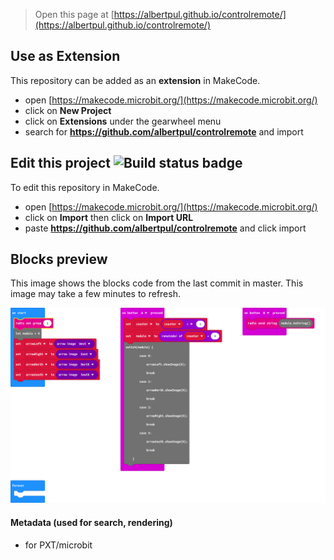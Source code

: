 
> Open this page at [https://albertpul.github.io/controlremote/](https://albertpul.github.io/controlremote/)

## Use as Extension

This repository can be added as an **extension** in MakeCode.

* open [https://makecode.microbit.org/](https://makecode.microbit.org/)
* click on **New Project**
* click on **Extensions** under the gearwheel menu
* search for **https://github.com/albertpul/controlremote** and import

## Edit this project ![Build status badge](https://github.com/albertpul/controlremote/workflows/MakeCode/badge.svg)

To edit this repository in MakeCode.

* open [https://makecode.microbit.org/](https://makecode.microbit.org/)
* click on **Import** then click on **Import URL**
* paste **https://github.com/albertpul/controlremote** and click import

## Blocks preview

This image shows the blocks code from the last commit in master.
This image may take a few minutes to refresh.

![A rendered view of the blocks](https://github.com/albertpul/controlremote/raw/master/.github/makecode/blocks.png)

#### Metadata (used for search, rendering)

* for PXT/microbit
<script src="https://makecode.com/gh-pages-embed.js"></script><script>makeCodeRender("{{ site.makecode.home_url }}", "{{ site.github.owner_name }}/{{ site.github.repository_name }}");</script>
